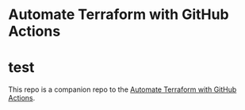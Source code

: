 # Automate Terraform with GitHub Actions
# test

This repo is a companion repo to the [Automate Terraform with GitHub Actions](https://learn.hashicorp.com/tutorials/terraform/github-actions?in=terraform/automation).

